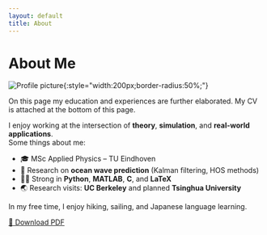 ```yaml
---
layout: default
title: About
---
```


# About Me

![Profile picture](assets/images/profile.jpeg){:style="width:200px;border-radius:50%;"}

On this page my education and experiences are further elaborated. My CV is attached at the bottom of this page.


I enjoy working at the intersection of **theory**, **simulation**, and **real-world applications**.  
Some things about me:

- 🎓 MSc Applied Physics – TU Eindhoven
- 🌊 Research on **ocean wave prediction** (Kalman filtering, HOS methods)
- 🧑‍💻 Strong in **Python**, **MATLAB**, **C**, and **LaTeX**
- 🌏 Research visits: **UC Berkeley** and planned **Tsinghua University**

In my free time, I enjoy hiking, sailing, and Japanese language learning.

  
[📄 Download PDF](assets/Lars_ten_Hacken_CV.pdf)


<!-- === SIMPLE WEBLLM CHAT (WORKING MINIMAL) === -->

<!-- 
<div id="llm-chat" style="max-width:900px;margin:auto">
  <h3>Ask about me</h3>
  <div id="llm-log" style="border:1px solid #ddd;height:320px;overflow:auto;padding:10px;font-family:monospace;white-space:pre-wrap"></div>
  <div style="margin-top:8px;display:flex;gap:8px">
    <input id="llm-q" placeholder="Ask about my research, projects, skills…" style="flex:1">
    <button id="llm-send">Send</button>
  </div>
  <div id="llm-status" style="margin-top:6px;color:#666"></div>
</div>

<script type="module">
  import { CreateMLCEngine, prebuiltAppConfig } from "https://esm.run/@mlc-ai/web-llm@0.2.79";

  // --- DOM helpers ---
  const logEl = document.getElementById("llm-log");
  const statusEl = document.getElementById("llm-status");
  const qEl = document.getElementById("llm-q");
  const sendBtn = document.getElementById("llm-send");
  const add = (who, text) => {
    const d = document.createElement("div");
    d.textContent = `${who}: ${text}`;
    logEl.appendChild(d);
    logEl.scrollTop = logEl.scrollHeight;
  };

  if (!("gpu" in navigator)) {
    add("Error", "WebGPU not available. Use latest Chrome/Edge via HTTPS.");
    throw new Error("No WebGPU");
  }

  // --- Load profile context from JSON ---
  const BASE = "{{ site.baseurl }}" || "";
  let PROFILE = { bio: "", highlights: [], projects: [] };
  try {
    const resp = await fetch(`${BASE}/assets/about.json`, { cache: "no-store" });
    if (!resp.ok) throw new Error(`HTTP ${resp.status}`);
    PROFILE = await resp.json();
  } catch (e) {
    add("Error", "Could not load /assets/about.json");
    console.error(e);
  }

  const PROFILE_CONTEXT = `BIO: ${PROFILE.bio}
HIGHLIGHTS: ${PROFILE.highlights?.join("; ")}
PROJECTS: ${(PROFILE.projects||[]).map(p => `${p.title}: ${p.desc}`).join(" | ")}`;

  // --- Pick a small instruct model ---
  const models = prebuiltAppConfig.model_list || [];
  const instruct = models.filter(m => /Instruct/.test(m.model_id))
                         .sort((a,b) => (a.vram_required_mb||1e9) - (b.vram_required_mb||1e9));
  //const MODEL_ID = (instruct[0]?.model_id) || (models[0]?.model_id);
  const MODEL_ID = "Qwen2.5-7B-Instruct-q4f32_1-MLC";
  if (!MODEL_ID) {
    add("Error", "No prebuilt models available.");
    throw new Error("No models");
  }

  const initProgressCallback = (p) => {
    statusEl.textContent = p.text + (p.url ? " :: " + p.url : "");
  };

  let engine;
  try {
    statusEl.textContent = `Loading model: ${MODEL_ID} …`;
    engine = await CreateMLCEngine(MODEL_ID, { initProgressCallback, wasmNumThreads: 1, gpuMemoryUtility: 0.9 });
    statusEl.textContent = `Model ready: ${MODEL_ID}`;
  } catch (e) {
    console.error("Model load failed", e);
    add("Error", "Model load failed.");
    throw e;
  }

  // --- Ask helper with context ---
    async function ask(q) {
    const sys =
    `You are an assistant that answers questions about Lars using the PROFILE CONTEXT.
    - Do NOT quote or reproduce the PROFILE CONTEXT verbatim.
    - Summarize relevant facts from the context in your own words.
    - If a question is unrelated to Lars, say briefly that you only answer questions about Lars.
    - Do not answer politics or religion related questions.
    - Do not fabricate Lars his opinions or beliefs.
    - Keep answers brief with a maximum of three sentences.

    ### EXAMPLES
    Prompt: What programming languages does Lars use?
    Response: Python, MATLAB, C and LaTeX feature most in his work.

    ### PROFILE CONTEXT (DO NOT SHOW THIS IN OUTPUT)
    ${PROFILE_CONTEXT}`;

    const out = await engine.chat.completions.create({
        messages: [
        { role: "system", content: sys },
        { role: "user",   content: q  }
        ],
        temperature: 0.2,
        max_tokens: 192,
        // Optional stop to prevent echoing the section header
        stop: ["### PROFILE CONTEXT"]
    });
    return out.choices[0].message.content.trim();
    }

  // --- UI wiring ---
  async function handleSend() {
    const q = qEl.value.trim();
    if (!q) return;
    add("You", q);
    qEl.value = "";
    statusEl.textContent = "Thinking…";
    try {
      add("Bot", await ask(q));
    } catch (e) {
      console.error(e);
      add("Error", "Generation error.");
    } finally {
      statusEl.textContent = "";
    }
  }
  sendBtn.addEventListener("click", handleSend);
  qEl.addEventListener("keydown", ev => { if (ev.key === "Enter") handleSend(); });

  add("System", `Loaded ${MODEL_ID} with context. Ask me something!`);
</script> -->
